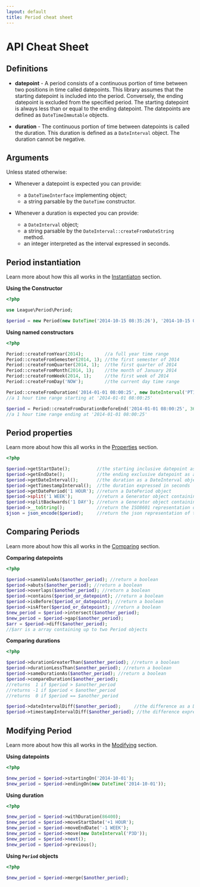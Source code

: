 ```yaml
---
layout: default
title: Period cheat sheet
---
```


# API Cheat Sheet

## Definitions

- **datepoint** - A period consists of a continuous portion of time between two positions in time called datepoints. This library assumes that the starting datepoint is included into the period. Conversely, the ending datepoint is excluded from the specified period. The starting datepoint is always less than or equal to the ending datepoint. The datepoints are defined as `DateTimeImmutable` objects.

- **duration** - The continuous portion of time between datepoints is called the duration. This duration is defined as a `DateInterval` object. The duration cannot be negative.

## Arguments

Unless stated otherwise:

- Whenever a datepoint is expected you can provide:
    - a `DateTimeInterface` implementing object;
    - a string parsable by the `DateTime` constructor.

- Whenever a duration is expected you can provide:
    - a `DateInterval` object;
    - a string parsable by the `DateInterval::createFromDateString` method.
    - an integer interpreted as the interval expressed in seconds.

## Period instantiation

Learn more about how this all works in the [Instantiaton](/api/instantiation/) section.

__Using the Constructor__

~~~php
<?php

use League\Period\Period;

$period = new Period(new DateTime('2014-10-15 08:35:26'), '2014-10-15 08:53:12');
~~~

__Using named constructors__

~~~php
<?php

Period::createFromYear(2014);        //a full year time range
Period::createFromSemester(2014, 1); //the first semester of 2014
Period::createFromQuarter(2014, 1);  //the first quarter of 2014
Period::createFromMonth(2014, 1);    //the month of January 2014
Period::createFromWeek(2014, 1);     //the first week of 2014
Period::createFromDay('NOW');        //the current day time range

Period::createFromDuration('2014-01-01 08:00:25', new DateInterval('PT1H'));
//a 1 hour time range starting at '2014-01-01 08:00:25'

$period = Period::createFromDurationBeforeEnd('2014-01-01 08:00:25', 3600);
//a 1 hour time range ending at '2014-01-01 08:00:25'
~~~

## Period properties

Learn more about how this all works in the [Properties](/api/properties/) section.

~~~php
<?php

$period->getStartDate();          //the starting inclusive datepoint as a DateTimeImmutable object
$period->getEndDate();            //the ending exclusive datepoint as a DateTimeImmutable object
$period->getDateInterval();       //the duration as a DateInterval object
$period->getTimestampInterval();  //the duration expressed in seconds
$period->getDatePeriod('1 HOUR'); //return a DatePeriod object
$period->split('1 WEEK');         //return a Generator object containing Period objects
$period->splitBackwards('1 DAY'); //return a Generator object containing Period objects
$period->__toString();            //return the ISO8601 representation of the Period
$json = json_encode($period);     //return the json representation of the Period
~~~


## Comparing Periods

Learn more about how this all works in the [Comparing](/api/comparing/) section.

__Comparing datepoints__

~~~php
<?php

$period->sameValueAs($another_period); //return a boolean
$period->abuts($another_period); //return a boolean
$period->overlaps($another_period); //return a boolean
$period->contains($period_or_datepoint); //return a boolean
$period->isBefore($period_or_datepoint); //return a boolean
$period->isAfter($period_or_datepoint); //return a boolean
$new_period = $period->intersect($another_period);
$new_period = $period->gap($another_period);
$arr = $period->diff($another_period);
//$arr is a array containing up to two Period objects
~~~

__Comparing durations__

~~~php
<?php

$period->durationGreaterThan($another_period); //return a boolean
$period->durationLessThan($another_period); //return a boolean
$period->sameDurationAs($another_period); //return a boolean
$period->compareDuration($another_period);
//returns  1 if $period > $another_period
//returns -1 if $period < $another_period
//returns  0 if $period == $another_period

$period->dateIntervalDiff($another_period);     //the difference as a DateInterval object
$period->timestampIntervalDiff($another_period); //the difference expressed in seconds
~~~

## Modifying Period

Learn more about how this all works in the [Modifying](/api/modifying/) section.

__Using datepoints__

~~~php
<?php

$new_period = $period->startingOn('2014-10-01');
$new_period = $period->endingOn(new DateTime('2014-10-01'));
~~~

__Using duration__

~~~php
<?php

$new_period = $period->withDuration(86400);
$new_period = $period->moveStartDate('+1 HOUR');
$new_period = $period->moveEndDate('-1 WEEK');
$new_period = $period->move(new DateInterval('P3D'));
$new_period = $period->next();
$new_period = $period->previous();
~~~

__Using `Period` objects__

~~~php
<?php

$new_period = $period->merge($another_period);
~~~